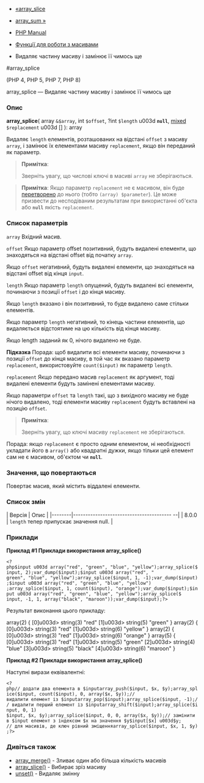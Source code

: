 - [«array_slice](function.array-slice.md)
- [array_sum »](function.array-sum.md)

- [PHP Manual](index.md)
- [Функції для роботи з масивами](ref.array.md)
- Видаляє частину масиву і замінює її чимось ще

#array_splice

(PHP 4, PHP 5, PHP 7, PHP 8)

array_splice — Видаляє частину масиву і замінює її чимось ще

### Опис

**array_splice**(
array `&$array`,
int `$offset`,
?int `$length` u003d **`null`**,
[mixed](language.types.declarations.md#language.types.declarations.mixed)
`$replacement` u003d \[\]
): array

Видаляє `length` елементів, розташованих на відстані `offset` з
масиву `array`, і замінює їх елементами масиву `replacement`, якщо він
переданий як параметр.

> **Примітка**:
>
> Зверніть увагу, що числові ключі в масиві `array` не
> зберігаються.

> **Примітка**: Якщо параметр `replacement` не є масивом, він
> буде
> [перетворено](language.types.array.md#language.types.array.casting)
> до нього (тобто `(array) $parameter`). Це може призвести до
> несподіваним результатам при використанні об'єкта або **`null`**
> якість `replacement`.

### Список параметрів

`array`
Вхідний масив.

`offset`
Якщо параметр offset позитивний, будуть видалені елементи,
що знаходяться на відстані offset від початку `array`.

Якщо `offset` негативний, будуть видалені елементи, що знаходяться на
відстані offset від кінця `input`.

`length`
Якщо параметр `length` опущений, будуть видалені всі елементи, починаючи з
позиції `offset` і до кінця масиву.

Якщо `length` вказано і він позитивний, то буде видалено саме стільки
елементів.

Якщо параметр `length` негативний, то кінець частини елементів, що видаляється
відстоятиме на цю кількість від кінця масиву.

Якщо length заданий як 0, нічого видалено не буде.

**Підказка**
Порада: щоб видалити всі елементи масиву, починаючи з позиції
`offset` до кінця масиву, в той час як вказано параметр `replacement`,
використовуйте `count($input)` як параметр `length`.

`replacement`
Якщо передано масив `replacement` як аргумент, тоді видалені
елементи будуть замінені елементами масиву.

Якщо параметри `offset` та `length` такі, що з вихідного масиву не
буде нічого видалено, тоді елементи масиву `replacement` будуть
вставлені на позицію `offset`.

> **Примітка**:
>
> Зверніть увагу, що ключі масиву `replacement` не зберігаються.

Порада: якщо `replacement` є просто одним елементом, ні
необхідності укладати його в `array()` або квадратні дужки, якщо
тільки цей елемент сам не є масивом, об'єктом чи **`null`**.

### Значення, що повертаються

Повертає масив, який містить віддалені елементи.

### Список змін

| Версія | Опис |
|--------|---------------------------------------- --|
| 8.0.0 | `length` тепер припускає значення null. |

### Приклади

**Приклад #1 Приклади використання **array_splice()****

` <?php$input u003d array("red", "green", "blue", "yellow");array_splice($input, 2);var_dump($input);$input u003d array("red", " green", "blue", "yellow");array_splice($input, 1, -1);var_dump($input);$input u003d array("red", "green", "blue", "yellow") ;array_splice($input, 1, count($input), "orange");var_dump($input);$input u003d array("red", "green", "blue", "yellow");array_splice($ input, -1, 1, array("black", "maroon"));var_dump($input);?> `

Результат виконання цього прикладу:

array(2) {
[0]u003d>
string(3) "red"
[1]u003d>
string(5) "green"
}
array(2) {
[0]u003d>
string(3) "red"
[1]u003d>
string(6) "yellow"
}
array(2) {
[0]u003d>
string(3) "red"
[1]u003d>
string(6) "orange"
}
array(5) {
[0]u003d>
string(3) "red"
[1]u003d>
string(5) "green"
[2]u003d>
string(4) "blue"
[3]u003d>
string(5) "black"
[4]u003d>
string(6) "maroon"
}

**Приклад #2 Приклади використання **array_splice()****

Наступні вирази еквівалентні:

` <?php// додати два елемента в $inputarray_push($input, $x, $y);array_splice($input, count($input), 0, array($x, $y));//  видалити елемент із $inputarray_pop($input);array_splice($input, -1);// видалити перший елемент із $inputarray_shift($input);array_splice($input, 0, 1) $input, $x, $y);array_splice($input, 0, 0, array($x, $y));// замінити в $input елемент з індексом $x на значення $y$input[$x] u003d$y; // для масивів, де ключ рівний зміщенняarray_splice($input, $x, 1, $y);?> `

### Дивіться також

- [array_merge()](function.array-merge.md) - Зливає один або
більша кількість масивів
- [array_slice()](function.array-slice.md) - Вибирає зріз масиву
- [unset()](function.unset.md) - Видаляє змінну

